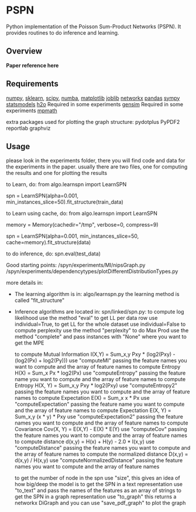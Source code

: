 # PSPN

Python implementation of the  Poisson Sum-Product Networks (PSPN). It provides
routines to do inference and learning.

## Overview

**Paper reference here**


## Requirements
[numpy](http://www.numpy.org/),
[sklearn](http://scikit-learn.org/stable/),
[scipy](http://www.scipy.org/), 
[numba](http://numba.pydata.org/), 
[matplotlib](http://matplotlib.org/)
[joblib](https://pythonhosted.org/joblib/)
[networkx](https://networkx.github.io/)
[pandas](pandas.pydata.org)
[sympy](www.sympy.org)
[statsmodels](http://statsmodels.sourceforge.net)
[h2o](http://www.h2o.ai/) Required in some experiments
[gensim](https://radimrehurek.com/gensim/) Required in some experiments
[mpmath](http://mpmath.org)

extra packages used for plotting the graph structure:
 pydotplus
 PyPDF2
 reportlab
 graphviz




## Usage
please look in the experiments folder, there you will find code and data for the experiments in the paper.
usually there are two files, one for computing the results and one for plotting the results

to Learn, do:
from algo.learnspn import LearnSPN

spn = LearnSPN(alpha=0.001, min_instances_slice=50).fit_structure(train_data)

to Learn using cache, do:
from algo.learnspn import LearnSPN

memory = Memory(cachedir="/tmp", verbose=0, compress=9)

spn = LearnSPN(alpha=0.001, min_instances_slice=50, cache=memory).fit_structure(data)

to do inference, do:
spn.eval(test_data)


Good starting points:
/spyn/experiments/MI/nipsGraph.py
/spyn/experiments/dependencytypes/plotDifferentDistributionTypes.py

more details in:

- The learning algorithm is in: algo/learnspn.py the learning method is called "fit_structure"
- Inference algorithms are located in: spn/linked/spn.py:
	to compute log likelihood use the method "eval" to get LL per data row use individual=True, to get LL for the whole dataset use individual=False
	to compute perplexity use the method "perplexity"
	to do Max Prod use the method "complete" and pass instances with "None" where you want to get the MPE
	
	to compute Mutual Information I(X,Y) = Sum_x,y Pxy * (log2(Pxy) - (log2(Px) + log2(Py))) use "computeMI" passing the feature names you want to compute and the array of feature names
	to compute Entropy H(X) = Sum_x Px * log2(Px) use "computeEntropy" passing the feature name you want to compute and the array of feature names
	to compute Entropy H(X, Y) = Sum_x,y Pxy * log2(Pxy) use "computeEntropy2" passing the feature names you want to compute and the array of feature names
	to compute Expectation E(X) = Sum_x x * Px use "computeExpectation" passing the feature name you want to compute and the array of feature names
	to compute Expectation E(X, Y) = Sum_x,y (x * y) * Pxy use "computeExpectation2" passing the feature names you want to compute and the array of feature names
	to compute Covariance Cov(X, Y) = E(X,Y) - E(X) * E(Y) use "computeCov" passing the feature names you want to compute and the array of feature names
	to compute distance d(x,y) = H(x) + H(y) - 2.0 * I(x,y) use "computeDistance" passing the feature names you want to compute and the array of feature names
	to compute the normalized distance D(x,y) = d(x,y) / H(x,y) use "computeNormalizedDistance" passing the feature names you want to compute and the array of feature names
		
	to get the number of node in the spn use "size", this gives an idea of how big/deep the model is
	to get the SPN in a text representation use "to_text" and pass the names of the features as an array of strings
	to get the SPN in a graph representation use "to_graph" this returns a networkx DiGraph and you can use "save_pdf_graph" to plot the graph
	





	 

